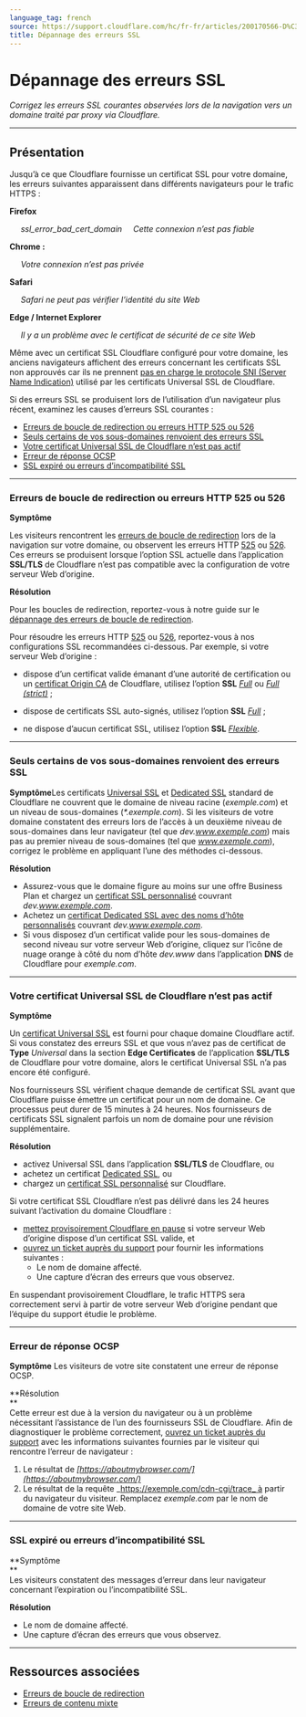 ```yaml
---
language_tag: french
source: https://support.cloudflare.com/hc/fr-fr/articles/200170566-D%C3%A9pannage-des-erreurs-SSL
title: Dépannage des erreurs SSL
---
```


# Dépannage des erreurs SSL

_Corrigez les erreurs SSL courantes observées lors de la navigation vers un domaine traité par proxy via Cloudflare._

___

## Présentation

Jusqu’à ce que Cloudflare fournisse un certificat SSL pour votre domaine, les erreurs suivantes apparaissent dans différents navigateurs pour le trafic HTTPS :

**Firefox**

     _ssl\_error\_bad\_cert\_domain_     _Cette connexion n’est pas fiable_

**Chrome :**

     _Votre connexion n’est pas privée_

**Safari**

     _Safari ne peut pas vérifier l’identité du site Web_

**Edge / Internet Explorer**

     _Il y a un problème avec le certificat de sécurité de ce site Web_

Même avec un certificat SSL Cloudflare configuré pour votre domaine, les anciens navigateurs affichent des erreurs concernant les certificats SSL non approuvés car ils ne prennent [pas en charge le protocole SNI (Server Name Indication)](https://en.wikipedia.org/wiki/Server_Name_Indication#Support) utilisé par les certificats Universal SSL de Cloudflare.

Si des erreurs SSL se produisent lors de l’utilisation d’un navigateur plus récent, examinez les causes d’erreurs SSL courantes :

-   [Erreurs de boucle de redirection ou erreurs HTTP 525 ou 526](https://support.cloudflare.com/hc/fr-fr/articles/200170566-D%C3%A9pannage-des-erreurs-SSL#h_7ec9ed4a-80ae-4fca-8be7-89a13c195d19)
-   [Seuls certains de vos sous-domaines renvoient des erreurs SSL](https://support.cloudflare.com/hc/fr-fr/articles/200170566-D%C3%A9pannage-des-erreurs-SSL#h_55e4d315-c60d-4798-9c4c-c75d9baed1b7)
-   [Votre certificat Universal SSL de Cloudflare n’est pas actif](https://support.cloudflare.com/hc/fr-fr/articles/200170566-D%C3%A9pannage-des-erreurs-SSL#h_122b94f3-ff14-4544-b5fa-8875e08ff5f0)
-   [Erreur de réponse OCSP](https://support.cloudflare.com/hc/fr-fr/articles/200170566-D%C3%A9pannage-des-erreurs-SSL#h_51354cf8-de93-4894-85e6-f0f7453d766d)
-   [SSL expiré ou erreurs d’incompatibilité SSL](https://support.cloudflare.com/hc/fr-fr/articles/200170566-D%C3%A9pannage-des-erreurs-SSL#h_c1a6e78e-150d-4db6-89ab-eec7cb1ab03f)

___

### Erreurs de boucle de redirection ou erreurs HTTP 525 ou 526

**Symptôme**

Les visiteurs rencontrent les [erreurs de boucle de redirection](https://support.cloudflare.com/hc/articles/115000219871) lors de la navigation sur votre domaine, ou observent les erreurs HTTP [525](https://support.cloudflare.com/hc/articles/115003011431#525error) ou [526](https://support.cloudflare.com/hc/articles/115003011431#526error). Ces erreurs se produisent lorsque l’option SSL actuelle dans l’application **SSL/TLS** de Cloudflare n’est pas compatible avec la configuration de votre serveur Web d’origine.

**Résolution**

Pour les boucles de redirection, reportez-vous à notre guide sur le [dépannage des erreurs de boucle de redirection](https://support.cloudflare.com/hc/articles/115000219871).

Pour résoudre les erreurs HTTP [525](https://support.cloudflare.com/hc/articles/115003011431#525error) ou [526](https://support.cloudflare.com/hc/articles/115003011431#526error), reportez-vous à nos configurations SSL recommandées ci-dessous. Par exemple, si votre serveur Web d’origine :

-   dispose d’un certificat valide émanant d’une autorité de certification ou un [certificat Origin CA](https://support.cloudflare.com/hc/articles/115000479507) de Cloudflare, utilisez l’option **SSL** _[Full](https://support.cloudflare.com/hc/articles/200170416#h_845b3d60-9a03-4db0-8de6-20edc5b11057)_ ou _[Full (strict)](https://support.cloudflare.com/hc/articles/200170416#h_8afd8a8d-382d-4694-a2b2-44cbc9f637ef)_ ;

-   dispose de certificats SSL auto-signés, utilisez l’option **SSL** [_Full_](https://support.cloudflare.com/hc/articles/200170416#h_845b3d60-9a03-4db0-8de6-20edc5b11057) ;

-   ne dispose d’aucun certificat SSL, utilisez l’option **SSL** [_Flexible_](https://support.cloudflare.com/hc/articles/200170416#h_4e0d1a7c-eb71-4204-9e22-9d3ef9ef7fef).

___

### Seuls certains de vos sous-domaines renvoient des erreurs SSL

**Symptôme**Les certificats [Universal SSL](https://support.cloudflare.com/hc/articles/204151138) et [Dedicated SSL](https://support.cloudflare.com/hc/articles/228009108) standard de Cloudflare ne couvrent que le domaine de niveau racine (_exemple.com_) et un niveau de sous-domaines (_\*.exemple.com_). Si les visiteurs de votre domaine constatent des erreurs lors de l’accès à un deuxième niveau de sous-domaines dans leur navigateur (tel que _dev.www.exemple.com_) mais pas au premier niveau de sous-domaines (tel que _www.exemple.com_), corrigez le problème en appliquant l’une des méthodes ci-dessous.

**Résolution**

-   Assurez-vous que le domaine figure au moins sur une offre Business Plan et chargez un [certificat SSL personnalisé](https://support.cloudflare.com/hc/articles/200170466) couvrant _dev.www.exemple.com_.
-   Achetez un [certificat Dedicated SSL avec des noms d’hôte personnalisés](https://support.cloudflare.com/hc/articles/228009108) couvrant _dev.www.exemple.com_.
-   Si vous disposez d’un certificat valide pour les sous-domaines de second niveau sur votre serveur Web d’origine, cliquez sur l’icône de nuage orange à côté du nom d’hôte _dev.www_ dans l’application **DNS** de Cloudflare pour _exemple.com_.

___

### Votre certificat Universal SSL de Cloudflare n’est pas actif

**Symptôme**

Un [certificat Universal SSL](https://support.cloudflare.com/hc/articles/204151138) est fourni pour chaque domaine Cloudflare actif. Si vous constatez des erreurs SSL et que vous n’avez pas de certificat de **Type** _Universal_ dans la section **Edge Certificates** de l’application **SSL/TLS** de Cloudflare pour votre domaine, alors le certificat Universal SSL n’a pas encore été configuré.

Nos fournisseurs SSL vérifient chaque demande de certificat SSL avant que Cloudflare puisse émettre un certificat pour un nom de domaine. Ce processus peut durer de 15 minutes à 24 heures. Nos fournisseurs de certificats SSL signalent parfois un nom de domaine pour une révision supplémentaire.

**Résolution**

-   activez Universal SSL dans l’application **SSL/TLS** de Cloudflare, ou
-   achetez un certificat [Dedicated SSL](https://support.cloudflare.com/hc/articles/228009108), ou
-   chargez un [certificat SSL personnalisé](https://support.cloudflare.com/hc/articles/200170466) sur Cloudflare.

Si votre certificat SSL Cloudflare n’est pas délivré dans les 24 heures suivant l’activation du domaine Cloudflare :

-   [mettez provisoirement Cloudflare en pause](https://support.cloudflare.com/hc/articles/203118044#h_8654c523-e31e-4f40-a3c7-0674336a2753) si votre serveur Web d’origine dispose d’un certificat SSL valide, et
-   [ouvrez un ticket auprès du support](https://support.cloudflare.com/hc/en-us/requests/new) pour fournir les informations suivantes :  
    -   Le nom de domaine affecté.
    -   Une capture d’écran des erreurs que vous observez.

En suspendant provisoirement Cloudflare, le trafic HTTPS sera correctement servi à partir de votre serveur Web d’origine pendant que l’équipe du support étudie le problème.

___

### Erreur de réponse OCSP

**Symptôme** Les visiteurs de votre site constatent une erreur de réponse OCSP.

**Résolution  
**  
Cette erreur est due à la version du navigateur ou à un problème nécessitant l’assistance de l’un des fournisseurs SSL de Cloudflare. Afin de diagnostiquer le problème correctement, [ouvrez un ticket auprès du support](https://support.cloudflare.com/hc/en-us/requests/new) avec les informations suivantes fournies par le visiteur qui rencontre l’erreur de navigateur :

1.  Le résultat de _[https://aboutmybrowser.com/](https://aboutmybrowser.com/)_
2.  Le résultat de la requête _https://exemple.com/cdn-cgi/trace_ à partir du navigateur du visiteur. Remplacez _exemple.com_ par le nom de domaine de votre site Web.

___

### SSL expiré ou erreurs d’incompatibilité SSL

**Symptôme  
**  
Les visiteurs constatent des messages d’erreur dans leur navigateur concernant l’expiration ou l’incompatibilité SSL.

**Résolution**

-   Le nom de domaine affecté.
-   Une capture d’écran des erreurs que vous observez.

___

## Ressources associées

-   [Erreurs de boucle de redirection](https://support.cloudflare.com/hc/articles/115000219871)
-   [Erreurs de contenu mixte](https://support.cloudflare.com/hc/articles/200170476)
